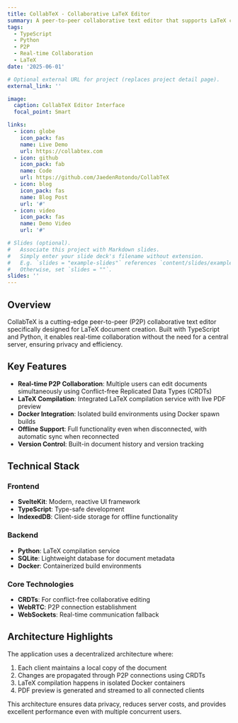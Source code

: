 ```yaml
---
title: CollabTeX - Collaborative LaTeX Editor
summary: A peer-to-peer collaborative text editor that supports LaTeX compilation services and PDF previewing
tags:
  - TypeScript
  - Python
  - P2P
  - Real-time Collaboration
  - LaTeX
date: '2025-06-01'

# Optional external URL for project (replaces project detail page).
external_link: ''

image:
  caption: CollabTeX Editor Interface
  focal_point: Smart

links:
  - icon: globe
    icon_pack: fas
    name: Live Demo
    url: https://collabtex.com
  - icon: github
    icon_pack: fab
    name: Code
    url: https://github.com/JaedenRotondo/CollabTeX
  - icon: blog
    icon_pack: fas
    name: Blog Post
    url: '#'
  - icon: video
    icon_pack: fas
    name: Demo Video
    url: '#'

# Slides (optional).
#   Associate this project with Markdown slides.
#   Simply enter your slide deck's filename without extension.
#   E.g. `slides = "example-slides"` references `content/slides/example-slides.md`.
#   Otherwise, set `slides = ""`.
slides: ''
---
```


## Overview

CollabTeX is a cutting-edge peer-to-peer (P2P) collaborative text editor specifically designed for LaTeX document creation. Built with TypeScript and Python, it enables real-time collaboration without the need for a central server, ensuring privacy and efficiency.

## Key Features

- **Real-time P2P Collaboration**: Multiple users can edit documents simultaneously using Conflict-free Replicated Data Types (CRDTs)
- **LaTeX Compilation**: Integrated LaTeX compilation service with live PDF preview
- **Docker Integration**: Isolated build environments using Docker spawn builds
- **Offline Support**: Full functionality even when disconnected, with automatic sync when reconnected
- **Version Control**: Built-in document history and version tracking

## Technical Stack

### Frontend
- **SvelteKit**: Modern, reactive UI framework
- **TypeScript**: Type-safe development
- **IndexedDB**: Client-side storage for offline functionality

### Backend
- **Python**: LaTeX compilation service
- **SQLite**: Lightweight database for document metadata
- **Docker**: Containerized build environments

### Core Technologies
- **CRDTs**: For conflict-free collaborative editing
- **WebRTC**: P2P connection establishment
- **WebSockets**: Real-time communication fallback

## Architecture Highlights

The application uses a decentralized architecture where:
1. Each client maintains a local copy of the document
2. Changes are propagated through P2P connections using CRDTs
3. LaTeX compilation happens in isolated Docker containers
4. PDF preview is generated and streamed to all connected clients

This architecture ensures data privacy, reduces server costs, and provides excellent performance even with multiple concurrent users.